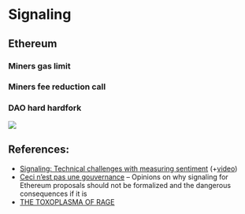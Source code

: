 # Signaling

## Ethereum

### Miners gas limit

### Miners fee reduction call

### DAO hard hardfork

![](https://lh3.googleusercontent.com/oBQkgXZ0i-6UV_EEt8GV2_d8ZlcUDmylANtupOc2zbqN3Hm5RZtwci8nirjj1TIJGDNTAO8BMWwcpmbcYW0jkNHSLtXcU2FuUdcQzIhCk3-DkQ8z7No-9AlTorpHQrDtTBY-wOHab40)

## References:

* [Signaling: Technical challenges with measuring sentiment](https://drive.google.com/file/d/1bQiSw8UveVT_R2f3Yhla61ad6FRefptf/view) \(+[video](https://view.ly/v/0M9pNB7nxS6s)\)
* [Ceci n’est pas une gouvernance](https://medium.com/@decanus/ceci-nest-pas-une-gouvernance-c23e338bc776) – Opinions on why signaling for Ethereum proposals should not be formalized and the dangerous consequences if it is
* [THE TOXOPLASMA OF RAGE](http://slatestarcodex.com/2014/12/17/the-toxoplasma-of-rage/)

